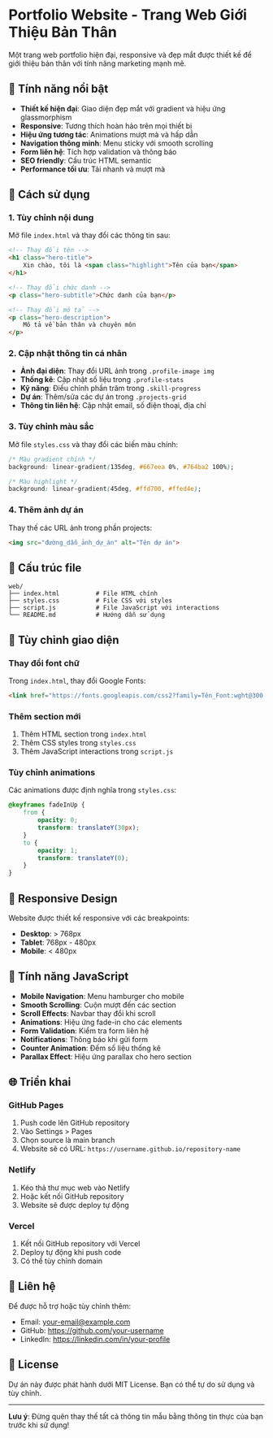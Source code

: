 # Portfolio Website - Trang Web Giới Thiệu Bản Thân

Một trang web portfolio hiện đại, responsive và đẹp mắt được thiết kế để giới thiệu bản thân với tính năng marketing mạnh mẽ.

## 🌟 Tính năng nổi bật

- **Thiết kế hiện đại**: Giao diện đẹp mắt với gradient và hiệu ứng glassmorphism
- **Responsive**: Tương thích hoàn hảo trên mọi thiết bị
- **Hiệu ứng tương tác**: Animations mượt mà và hấp dẫn
- **Navigation thông minh**: Menu sticky với smooth scrolling
- **Form liên hệ**: Tích hợp validation và thông báo
- **SEO friendly**: Cấu trúc HTML semantic
- **Performance tối ưu**: Tải nhanh và mượt mà

## 🚀 Cách sử dụng

### 1. Tùy chỉnh nội dung

Mở file `index.html` và thay đổi các thông tin sau:

```html
<!-- Thay đổi tên -->
<h1 class="hero-title">
    Xin chào, tôi là <span class="highlight">Tên của bạn</span>
</h1>

<!-- Thay đổi chức danh -->
<p class="hero-subtitle">Chức danh của bạn</p>

<!-- Thay đổi mô tả -->
<p class="hero-description">
    Mô tả về bản thân và chuyên môn
</p>
```

### 2. Cập nhật thông tin cá nhân

- **Ảnh đại diện**: Thay đổi URL ảnh trong `.profile-image img`
- **Thống kê**: Cập nhật số liệu trong `.profile-stats`
- **Kỹ năng**: Điều chỉnh phần trăm trong `.skill-progress`
- **Dự án**: Thêm/sửa các dự án trong `.projects-grid`
- **Thông tin liên hệ**: Cập nhật email, số điện thoại, địa chỉ

### 3. Tùy chỉnh màu sắc

Mở file `styles.css` và thay đổi các biến màu chính:

```css
/* Màu gradient chính */
background: linear-gradient(135deg, #667eea 0%, #764ba2 100%);

/* Màu highlight */
background: linear-gradient(45deg, #ffd700, #ffed4e);
```

### 4. Thêm ảnh dự án

Thay thế các URL ảnh trong phần projects:

```html
<img src="đường_dẫn_ảnh_dự_án" alt="Tên dự án">
```

## 📁 Cấu trúc file

```
web/
├── index.html          # File HTML chính
├── styles.css          # File CSS với styles
├── script.js           # File JavaScript với interactions
└── README.md           # Hướng dẫn sử dụng
```

## 🎨 Tùy chỉnh giao diện

### Thay đổi font chữ

Trong `index.html`, thay đổi Google Fonts:

```html
<link href="https://fonts.googleapis.com/css2?family=Tên_Font:wght@300;400;500;600;700&display=swap" rel="stylesheet">
```

### Thêm section mới

1. Thêm HTML section trong `index.html`
2. Thêm CSS styles trong `styles.css`
3. Thêm JavaScript interactions trong `script.js`

### Tùy chỉnh animations

Các animations được định nghĩa trong `styles.css`:

```css
@keyframes fadeInUp {
    from {
        opacity: 0;
        transform: translateY(30px);
    }
    to {
        opacity: 1;
        transform: translateY(0);
    }
}
```

## 📱 Responsive Design

Website được thiết kế responsive với các breakpoints:

- **Desktop**: > 768px
- **Tablet**: 768px - 480px
- **Mobile**: < 480px

## 🔧 Tính năng JavaScript

- **Mobile Navigation**: Menu hamburger cho mobile
- **Smooth Scrolling**: Cuộn mượt đến các section
- **Scroll Effects**: Navbar thay đổi khi scroll
- **Animations**: Hiệu ứng fade-in cho các elements
- **Form Validation**: Kiểm tra form liên hệ
- **Notifications**: Thông báo khi gửi form
- **Counter Animation**: Đếm số liệu thống kê
- **Parallax Effect**: Hiệu ứng parallax cho hero section

## 🌐 Triển khai

### GitHub Pages

1. Push code lên GitHub repository
2. Vào Settings > Pages
3. Chọn source là main branch
4. Website sẽ có URL: `https://username.github.io/repository-name`

### Netlify

1. Kéo thả thư mục web vào Netlify
2. Hoặc kết nối GitHub repository
3. Website sẽ được deploy tự động

### Vercel

1. Kết nối GitHub repository với Vercel
2. Deploy tự động khi push code
3. Có thể tùy chỉnh domain

## 📧 Liên hệ

Để được hỗ trợ hoặc tùy chỉnh thêm:

- Email: your-email@example.com
- GitHub: https://github.com/your-username
- LinkedIn: https://linkedin.com/in/your-profile

## 📄 License

Dự án này được phát hành dưới MIT License. Bạn có thể tự do sử dụng và tùy chỉnh.

---

**Lưu ý**: Đừng quên thay thế tất cả thông tin mẫu bằng thông tin thực của bạn trước khi sử dụng!
